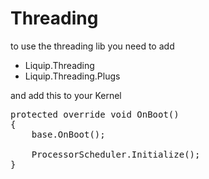 # Threading

to use the threading lib you need to add

* Liquip.Threading
* Liquip.Threading.Plugs

and add this to your Kernel

<pre>
protected override void OnBoot()
{
    base.OnBoot();

    ProcessorScheduler.Initialize();
}
</pre>
